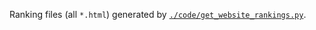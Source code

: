 Ranking files (all `*.html`) generated by [`./code/get_website_rankings.py`](../../code/get_website_rankings.py).
